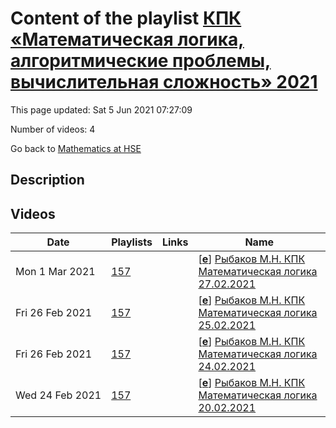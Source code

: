 # Content of the playlist [КПК «Математическая логика, алгоритмические проблемы, вычислительная сложность» 2021](https://youtube.com/playlist?list=PLq3E5oubNNoBJ8_58QJXsNJTg6pAh20Kv)

This page updated: Sat 5 Jun 2021 07:27:09

Number of videos: 4

Go back to [Mathematics at HSE](./README.md)

## Description



## Videos

|Date|Playlists|Links|Name|
|---|---|---|---|
| Mon&nbsp;1&nbsp;Mar&nbsp;2021 | [157](./playlists/157.md "КПК «Математическая логика, алгоритмические проблемы, вычислительная сложность» 2021") |  | [[**e**](https://studio.youtube.com/video/tPjq6jxbMLw/edit)] [Рыбаков М.Н. КПК Математическая логика 27.02.2021](https://youtube.com/watch?v=tPjq6jxbMLw&list=PLq3E5oubNNoBJ8_58QJXsNJTg6pAh20Kv "") |
| Fri&nbsp;26&nbsp;Feb&nbsp;2021 | [157](./playlists/157.md "КПК «Математическая логика, алгоритмические проблемы, вычислительная сложность» 2021") |  | [[**e**](https://studio.youtube.com/video/yFLSIHDUjG0/edit)] [Рыбаков М.Н. КПК Математическая логика 25.02.2021](https://youtube.com/watch?v=yFLSIHDUjG0&list=PLq3E5oubNNoBJ8_58QJXsNJTg6pAh20Kv "") |
| Fri&nbsp;26&nbsp;Feb&nbsp;2021 | [157](./playlists/157.md "КПК «Математическая логика, алгоритмические проблемы, вычислительная сложность» 2021") |  | [[**e**](https://studio.youtube.com/video/3MJwNqWciUI/edit)] [Рыбаков М.Н. КПК Математическая логика 24.02.2021](https://youtube.com/watch?v=3MJwNqWciUI&list=PLq3E5oubNNoBJ8_58QJXsNJTg6pAh20Kv "") |
| Wed&nbsp;24&nbsp;Feb&nbsp;2021 | [157](./playlists/157.md "КПК «Математическая логика, алгоритмические проблемы, вычислительная сложность» 2021") |  | [[**e**](https://studio.youtube.com/video/__4TnoDu9Ks/edit)] [Рыбаков М.Н. КПК Математическая логика 20.02.2021](https://youtube.com/watch?v=__4TnoDu9Ks&list=PLq3E5oubNNoBJ8_58QJXsNJTg6pAh20Kv "") |
